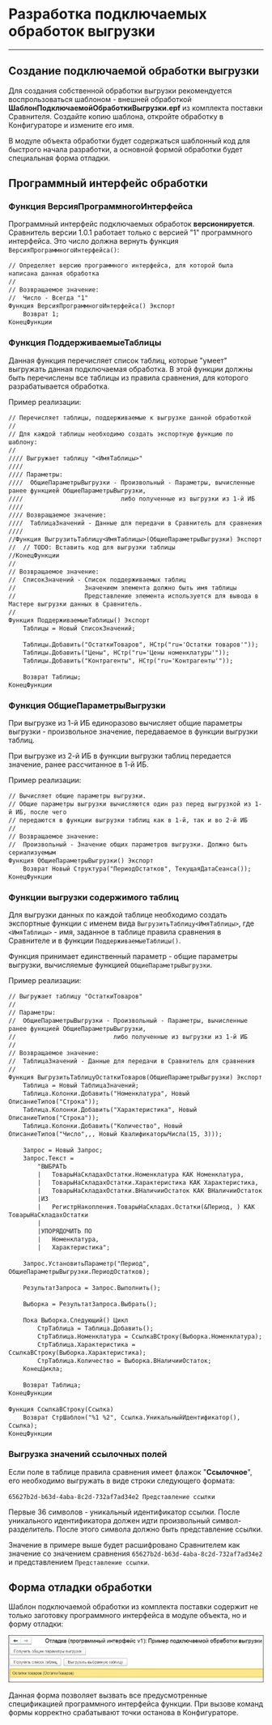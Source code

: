 # Разработка подключаемых обработок выгрузки
---

## Создание подключаемой обработки выгрузки
Для создания собственной обработки выгрузки рекомендуется воспрользоваться шаблоном - внешней обработкой **ШаблонПодключаемойОбработкиВыгрузки.epf** из комплекта поставки Сравнителя. Создайте копию шаблона, откройте обработку в Конфигураторе и измените его имя.

В модуле объекта обработки будет содержаться шаблонный код для быстрого начала разработки, а основной формой обработки будет специальная форма отладки.

## Программный интерфейс обработки
### Функция ВерсияПрограммногоИнтерфейса
Программный интерфейс подключаемых обработок **версионируется**. Сравнитель версии 1.0.1 работает только с версией "1" программного интерфейса. Это число должна вернуть функция `ВерсияПрограммногоИнтерфейса()`:

```
// Определяет версию программного интерфейса, для которой была написана данная обработка
// 
// Возвращаемое значение:
//  Число - Всегда "1"
Функция ВерсияПрограммногоИнтерфейса() Экспорт
	Возврат 1;
КонецФункции
```

### Функция ПоддерживаемыеТаблицы
Данная функция перечисляет список таблиц, которые "умеет" выгружать данная подключаемая обработка. В этой функции должны быть перечислены все таблицы из правила сравнения, для которого разрабатывается обработка.

Пример реализации:

```
// Перечисляет таблицы, поддерживаемые к выгрузке данной обработкой
//
// Для каждой таблицы необходимо создать экспортную функцию по шаблону:
//
//// Выгружает таблицу "<ИмяТаблицы>"
////
//// Параметры:
////  ОбщиеПараметрыВыгрузки - Произвольный - Параметры, вычисленные ранее функцией ОбщиеПараметрыВыгрузки,
////                           либо полученные из выгрузки из 1-й ИБ
////
//// Возвращаемое значение:
////  ТаблицаЗначений - Данные для передачи в Сравнитель для сравнения
////
//Функция ВыгрузитьТаблицу<ИмяТаблицы>(ОбщиеПараметрыВыгрузки) Экспорт
//	// TODO: Вставить код для выгрузки таблицы
//КонецФункции
// 
// Возвращаемое значение:
//  СписокЗначений - Список поддерживаемых таблиц
//                   Значением элемента должно быть имя таблицы
//                   Представление элемента используется для вывода в Мастере выгрузки данных в Сравнитель.
//
Функция ПоддерживаемыеТаблицы() Экспорт
	Таблицы = Новый СписокЗначений;
	
	Таблицы.Добавить("ОстаткиТоваров", НСтр("ru='Остатки товаров'"));
	Таблицы.Добавить("Цены", НСтр("ru='Цены номенклатуры'"));
	Таблицы.Добавить("Контрагенты", НСтр("ru='Контрагенты'"));
	
	Возврат Таблицы;
КонецФункции
```

### Функция ОбщиеПараметрыВыгрузки
При выгрузке из 1-й ИБ единоразово вычисляет общие параметры выгрузки - произвольное значение, передаваемое в функции выгрузки таблиц.

При выгрузке из 2-й ИБ в функции выгрузки таблиц передается значение, ранее рассчитанное в 1-й ИБ.

Пример реализации:

```
// Вычисляет общие параметры выгрузки.
// Общие параметры выгрузки вычисляются один раз перед выгрузкой из 1-й ИБ, после чего
// передаются в функции выгрузки таблиц как в 1-й, так и во 2-й ИБ
// 
// Возвращаемое значение:
//  Произвольный - Значение общих параметров выгрузки. Должно быть сериализуемым
Функция ОбщиеПараметрыВыгрузки() Экспорт
	Возврат Новый Структура("ПериодОстатков", ТекущаяДатаСеанса());
КонецФункции
```

### Функции выгрузки содержимого таблиц
Для выгрузки данных по каждой таблице необходимо создать экспортные функции с именем вида `ВыгрузитьТаблицу<ИмяТаблицы>`, где `<ИмяТаблицы>` - имя, заданное в таблице правила сравнения в Сравнителе и в функции `ПоддерживаемыеТаблицы()`.

Функция принимает единственный параметр - общие параметры выгрузки, вычисляемые функцией `ОбщиеПараметрыВыгрузки`.

Пример реализации:

```
// Выгружает таблицу "ОстаткиТоваров"
//
// Параметры:
//  ОбщиеПараметрыВыгрузки - Произвольный - Параметры, вычисленные ранее функцией ОбщиеПараметрыВыгрузки,
//                           либо полученные из выгрузки из 1-й ИБ
//
// Возвращаемое значение:
//  ТаблицаЗначений - Данные для передачи в Сравнитель для сравнения
//
Функция ВыгрузитьТаблицуОстаткиТоваров(ОбщиеПараметрыВыгрузки) Экспорт
	Таблица = Новый ТаблицаЗначений;
	Таблица.Колонки.Добавить("Номенклатура", Новый ОписаниеТипов("Строка"));
	Таблица.Колонки.Добавить("Характеристика", Новый ОписаниеТипов("Строка"));
	Таблица.Колонки.Добавить("Количество", Новый ОписаниеТипов("Число",,, Новый КвалификаторыЧисла(15, 3)));
	
	Запрос = Новый Запрос;
	Запрос.Текст = 
		"ВЫБРАТЬ
		|	ТоварыНаСкладахОстатки.Номенклатура КАК Номенклатура,
		|	ТоварыНаСкладахОстатки.Характеристика КАК Характеристика,
		|	ТоварыНаСкладахОстатки.ВНаличииОстаток КАК ВНаличииОстаток
		|ИЗ
		|	РегистрНакопления.ТоварыНаСкладах.Остатки(&Период, ) КАК ТоварыНаСкладахОстатки
		|
		|УПОРЯДОЧИТЬ ПО
		|	Номенклатура,
		|	Характеристика";
	
	Запрос.УстановитьПараметр("Период", ОбщиеПараметрыВыгрузки.ПериодОстатков);
	
	РезультатЗапроса = Запрос.Выполнить();
	
	Выборка = РезультатЗапроса.Выбрать();
	
	Пока Выборка.Следующий() Цикл
		СтрТаблица = Таблица.Добавить();
		СтрТаблица.Номенклатура = СсылкаВСтроку(Выборка.Номенклатура);
		СтрТаблица.Характеристика = СсылкаВСтроку(Выборка.Характеристика);
		СтрТаблица.Количество = Выборка.ВНаличииОстаток;
	КонецЦикла;
	
	Возврат Таблица;
КонецФункции

Функция СсылкаВСтроку(Ссылка)
	Возврат СтрШаблон("%1 %2", Ссылка.УникальныйИдентификатор(), Ссылка);
КонецФункции
```

### Выгрузка значений ссылочных полей
Если поле в таблице правила сравнения имеет флажок "**Ссылочное**", его необходимо выгружать в виде строки следующего формата:

`65627b2d-b63d-4aba-8c2d-732af7ad34e2 Представление ссылки`

Первые 36 символов - уникальный идентификатор ссылки. После уникального идентификатора должен идти произвольный символ-разделитель. После этого символа должно быть представление ссылки.

Значение в примере выше будет расшифровано Сравнителем как значение со значением сравнения `65627b2d-b63d-4aba-8c2d-732af7ad34e2` и представлением `Представление ссылки`.

## Форма отладки обработки
Шаблон подключаемой обработки из комплекта поставки содержит не только заготовку программного интерфейса в модуле объекта, но и форму отладки:

![Форма отладки](data-export-epf_img/debug-form.png)

Данная форма позволяет вызвать все предусмотренные спецификацией программного интерфейса функции. При вызове команд формы корректно срабатывают точки останова в Конфигураторе.